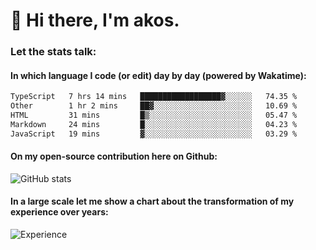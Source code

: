 # 👋 Hi there, I'm akos. 


### Let the stats talk:


#### In which language I code (or edit) day by day (powered by Wakatime): 

<!--START_SECTION:waka-->

```txt
TypeScript   7 hrs 14 mins   ██████████████████▓░░░░░░   74.35 %
Other        1 hr 2 mins     ██▓░░░░░░░░░░░░░░░░░░░░░░   10.69 %
HTML         31 mins         █▒░░░░░░░░░░░░░░░░░░░░░░░   05.47 %
Markdown     24 mins         █░░░░░░░░░░░░░░░░░░░░░░░░   04.23 %
JavaScript   19 mins         ▓░░░░░░░░░░░░░░░░░░░░░░░░   03.29 %
```

<!--END_SECTION:waka-->

#### On my open-source contribution here on Github:
 
![GitHub stats](https://github-readme-stats.vercel.app/api?username=akosbalasko)

#### In a large scale let me show a chart about the transformation of my experience over years:   

![Experience](https://cr-skills-chart-widget.azurewebsites.net/api/api?username=akosbalasko)
